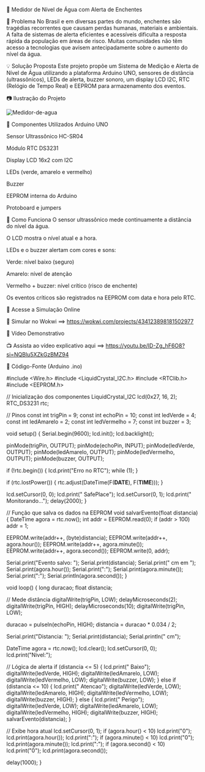
🌊 Medidor de Nível de Água com Alerta de Enchentes

🛑 Problema
No Brasil e em diversas partes do mundo, enchentes são tragédias recorrentes que causam perdas humanas, materiais e ambientais. A falta de sistemas de alerta eficientes e acessíveis dificulta a resposta rápida da população em áreas de risco. Muitas comunidades não têm acesso a tecnologias que avisem antecipadamente sobre o aumento do nível da água.

💡 Solução Proposta
Este projeto propõe um Sistema de Medição e Alerta de Nível de Água utilizando a plataforma Arduino UNO, sensores de distância (ultrassônicos), LEDs de alerta, buzzer sonoro, um display LCD I2C, RTC (Relógio de Tempo Real) e EEPROM para armazenamento dos eventos.

📷 Ilustração do Projeto

 ![Medidor-de-agua](https://github.com/user-attachments/assets/c2a6ca02-30f9-4946-89ed-dd341250371c)



🧰 Componentes Utilizados
Arduino UNO

Sensor Ultrassônico HC-SR04

Módulo RTC DS3231

Display LCD 16x2 com I2C

LEDs (verde, amarelo e vermelho)

Buzzer

EEPROM interna do Arduino

Protoboard e jumpers

🧭 Como Funciona
O sensor ultrassônico mede continuamente a distância do nível da água.

O LCD mostra o nível atual e a hora.

LEDs e o buzzer alertam com cores e sons:

Verde: nível baixo (seguro)

Amarelo: nível de atenção

Vermelho + buzzer: nível crítico (risco de enchente)

Os eventos críticos são registrados na EEPROM com data e hora pelo RTC.

 🔬 Acesse a Simulação Online


🔗 Simular no Wokwi ==> https://wokwi.com/projects/434123898181502977

🎥 Vídeo Demonstrativo 



📺 Assista ao vídeo explicativo aqui ==> https://youtu.be/ID-Zg_hF6O8?si=NQBlu5XZkGzBMZ94



🧾 Código-Fonte (Arduino .ino)

#include <Wire.h>
#include <LiquidCrystal_I2C.h>
#include <RTClib.h>
#include <EEPROM.h>

// Inicialização dos componentes
LiquidCrystal_I2C lcd(0x27, 16, 2);
RTC_DS3231 rtc;

// Pinos
const int trigPin = 9;
const int echoPin = 10;
const int ledVerde = 4;
const int ledAmarelo = 2;
const int ledVermelho = 7;
const int buzzer = 3;

void setup() {
  Serial.begin(9600);
  lcd.init();
  lcd.backlight();

  pinMode(trigPin, OUTPUT);
  pinMode(echoPin, INPUT);
  pinMode(ledVerde, OUTPUT);
  pinMode(ledAmarelo, OUTPUT);
  pinMode(ledVermelho, OUTPUT);
  pinMode(buzzer, OUTPUT);

  if (!rtc.begin()) {
    lcd.print("Erro no RTC");
    while (1);
  }

  if (rtc.lostPower()) {
    rtc.adjust(DateTime(F(__DATE__), F(__TIME__)));
  }

  lcd.setCursor(0, 0);
  lcd.print("  SafePlace");
  lcd.setCursor(0, 1);
  lcd.print(" Monitorando...");
  delay(2000);
}

// Função que salva os dados na EEPROM
void salvarEvento(float distancia) {
  DateTime agora = rtc.now();
  int addr = EEPROM.read(0);
  if (addr > 100) addr = 1;

  EEPROM.write(addr++, (byte)distancia);
  EEPROM.write(addr++, agora.hour());
  EEPROM.write(addr++, agora.minute());
  EEPROM.write(addr++, agora.second());
  EEPROM.write(0, addr);

  Serial.print("Evento salvo: ");
  Serial.print(distancia);
  Serial.print(" cm em ");
  Serial.print(agora.hour());
  Serial.print(":");
  Serial.print(agora.minute());
  Serial.print(":");
  Serial.println(agora.second());
}

void loop() {
  long duracao;
  float distancia;

  // Mede distância
  digitalWrite(trigPin, LOW);
  delayMicroseconds(2);
  digitalWrite(trigPin, HIGH);
  delayMicroseconds(10);
  digitalWrite(trigPin, LOW);

  duracao = pulseIn(echoPin, HIGH);
  distancia = duracao * 0.034 / 2;

  Serial.print("Distancia: ");
  Serial.print(distancia);
  Serial.println(" cm");

  DateTime agora = rtc.now();
  lcd.clear();
  lcd.setCursor(0, 0);
  lcd.print("Nivel:");

  // Lógica de alerta
  if (distancia <= 5) {
    lcd.print(" Baixo");
    digitalWrite(ledVerde, HIGH);
    digitalWrite(ledAmarelo, LOW);
    digitalWrite(ledVermelho, LOW);
    digitalWrite(buzzer, LOW);
  }
  else if (distancia <= 10) {
    lcd.print(" Atencao");
    digitalWrite(ledVerde, LOW);
    digitalWrite(ledAmarelo, HIGH);
    digitalWrite(ledVermelho, LOW);
    digitalWrite(buzzer, HIGH);
  }
  else {
    lcd.print(" Perigo");
    digitalWrite(ledVerde, LOW);
    digitalWrite(ledAmarelo, LOW);
    digitalWrite(ledVermelho, HIGH);
    digitalWrite(buzzer, HIGH);
    salvarEvento(distancia);
  }

  // Exibe hora atual
  lcd.setCursor(0, 1);
  if (agora.hour() < 10) lcd.print("0");
  lcd.print(agora.hour());
  lcd.print(":");
  if (agora.minute() < 10) lcd.print("0");
  lcd.print(agora.minute());
  lcd.print(":");
  if (agora.second() < 10) lcd.print("0");
  lcd.print(agora.second());

  delay(1000);
}

